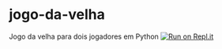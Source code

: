 # jogo-da-velha
Jogo da velha para dois jogadores em Python
[![Run on Repl.it](https://repl.it/badge/github/KaiqueAnjos/jogo-da-velha)](https://repl.it/github/KaiqueAnjos/jogo-da-velha)